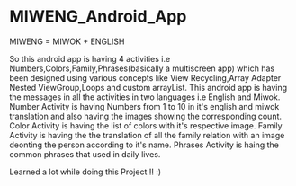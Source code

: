 # MIWENG_Android_App
MIWENG = MIWOK + ENGLISH

So this android app is having 4 activities i.e Numbers,Colors,Family,Phrases(basically a multiscreen app) which has been designed using various concepts like View Recycling,Array Adapter
Nested ViewGroup,Loops and custom arrayList.
This android app is having the messages in all the activities in two languages i.e English and Miwok.
Number Activity is having Numbers from 1 to 10 in it's english and miwok translation and also having the images showing the corresponding count.
Color Activity is having the list of colors with it's respective image.
Family Activity is having the the translation of all the family relation with an image deonting the person according to it's name.
Phrases Activity is haing the common phrases that used in daily lives.

Learned a lot while doing this Project !! :)
